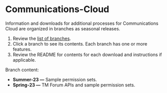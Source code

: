 # Communications-Cloud

Information and downloads for additional processes for Communications Cloud are organized in branches as seasonal releases. 

1. Review the [list of branches](https://github.com/Salesforce-Industries-Process-Library/Communications-Cloud/branches).
2. Click a branch to see its contents. Each branch has one or more features.
3. Review the README for contents for each download and instructions if applicable.

Branch content:
- **Summer-23 —** Sample permission sets.
- **Spring-23 —** TM Forum APIs and sample permission sets.
